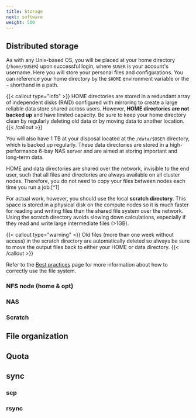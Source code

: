 ```yaml
---
title: Storage
next: software
weight: 500
---
```


## Distributed storage

As with any Unix-based OS, you will be placed at your home directory (`/home/$USER`) upon successful login, where `$USER` is your account's username.
Here you will store your personal files and configurations.
You can reference your home directory by the `$HOME` environment variable or the `~` shorthand in a path.

{{< callout type="info" >}}
HOME directories are stored in a redundant array of independent disks (RAID) configured with mirroring to create a large reliable data store shared across users.
However, **HOME directories are not backed up** and have limited capacity.
Be sure to keep your home directory clean by regularly deleting old data or by moving data to another location.
{{< /callout >}}

You will also have 1 TB at your disposal located at the `/data/$USER` directory, which is backed up regularly.
These data directories are stored in a high-performance 6-bay NAS server and are aimed at storing important and long-term data.

HOME and data directories are shared over the network, invisible to the end user, such that all files and directories are always available on all cluster nodes.
Therefore, you do not need to copy your files between nodes each time you run a job.[^1]

For actual work, however, you should use the local **scratch directory**.
This space is stored in a physical disk on the compute nodes so it is much faster for reading and writing files than the shared file system over the network.
Using the scratch directory avoids slowing down calculations, especially if they read and write large intermediate files (>1GB).

{{< callout type="warning" >}}
Old files (more than one week without access) in the scratch directory are automatically deleted so always be sure to move the output files back to either your HOME or data directory.
{{< /callout >}}

Refer to the [Best practices]() page for more information about how to correctly use the file system.

### NFS node (home & opt)

### NAS

### Scratch

## File organization

## Quota

## sync

### scp

### rsync
